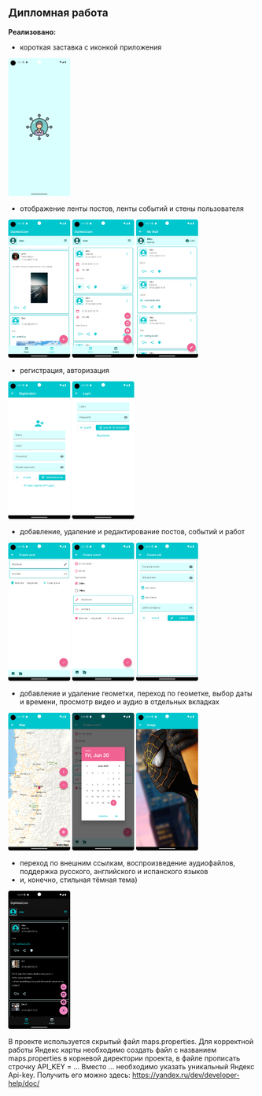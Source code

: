 ## Дипломная работа

**Реализовано:**

- короткая заставка с иконкой приложения

<img src="screen/splash_screen.png" width="25%" height="25%">

- отображение ленты постов, ленты событий и стены пользователя

<img src="screen/posts.png" width="25%" height="25%">      <img src="screen/fab.png" width="25%" height="25%">      <img src="screen/wall.png" width="25%" height="25%">

- регистрация, авторизация

<img src="screen/registration.png" width="25%" height="25%">      <img src="screen/authorization.png" width="25%" height="25%">

- добавление, удаление и редактирование постов, событий и работ

<img src="screen/create_post.png" width="25%" height="25%">      <img src="screen/create_event.png" width="25%" height="25%">      <img src="screen/job.png" width="25%" height="25%">      

- добавление и удаление геометки, переход по геометке, выбор даты и времени, просмотр видео и аудио
  в отдельных вкладках

<img src="screen/map.png" width="25%" height="25%">      <img src="screen/date.png" width="25%" height="25%">      <img src="screen/image.png" width="25%" height="25%">

- переход по внешним ссылкам, воспроизведение аудиофайлов, поддержка русского, английского и
  испанского языков
- и, конечно, стильная тёмная тема)

<img src="screen/dark.png" width="25%" height="25%">

В проекте используется скрытый файл maps.properties. Для корректной работы Яндекс карты необходимо
создать файл с названием maps.properties в корневой директории проекта, в файле прописать строчку
API_KEY = ...
Вместо ... необходимо указать уникальный Яндекс Api-key. Получить его можно здесь:
https://yandex.ru/dev/developer-help/doc/



